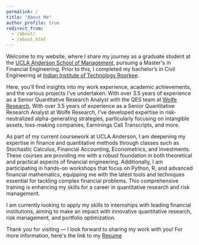 ```yaml
---
permalink: /
title: "About Me"
author_profile: true
redirect_from: 
  - /about/
  - /about.html
---
```


Welcome to my website, where I share my journey as a graduate student at the [UCLA Anderson School of Management](https://anderson.ucla.edu/), pursuing a Master's in Financial Engineering. Prior to this, I completed my bachelor’s in Civil Engineering at [Indian Institute of Technology Roorkee](https://www.iitr.ac.in/).

Here, you'll find insights into my work experience, academic achievements, and the various projects I've undertaken. With over 3.5 years of experience as a Senior Quantitative Research Analyst with the QES team at [Wolfe Research](https://wolferesearch.com/), With over 3.5 years of experience as a Senior Quantitative Research Analyst at Wolfe Research, I've developed expertise in risk-neutralized alpha-generating strategies, particularly focusing on intangible assets, loss-making companies, Earninings Call Transcripts, and more.

As part of my current coursework at UCLA Anderson, I am deepening my expertise in finance and quantitative methods through classes such as Stochastic Calculus, Financial Accounting, Econometrics, and Investments. These courses are providing me with a robust foundation in both theoretical and practical aspects of financial engineering. Additionally, I am participating in hands-on workshops that focus on Python, R, and advanced financial mathematics, equipping me with the latest tools and techniques essential for tackling complex financial problems. This comprehensive training is enhancing my skills for a career in quantitative research and risk management.

I am currently looking to apply my skills to internships with leading financial institutions, aiming to make an impact with innovative quantitative research, risk management, and portfolio optimization.

Thank you for visiting — I look forward to sharing my work with you! For more information, here's the link to my [Resume](https://kizorose.github.io/Resume.pdf)